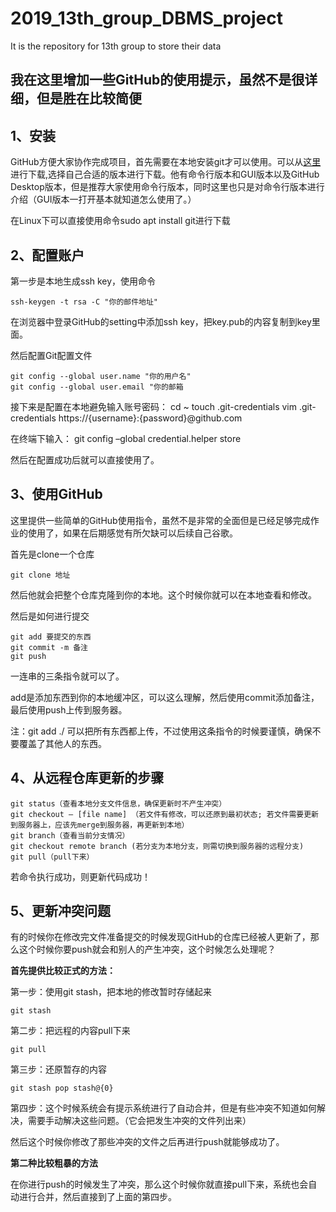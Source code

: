 # 2019_13th_group_DBMS_project
It is the repository for 13th group to store their data

## 我在这里增加一些GitHub的使用提示，虽然不是很详细，但是胜在比较简便

## **1、安装**
GitHub方便大家协作完成项目，首先需要在本地安装git才可以使用。可以从[这里](https://git-scm.com/downloads)进行下载,选择自己合适的版本进行下载。他有命令行版本和GUI版本以及GitHub Desktop版本，但是推荐大家使用命令行版本，同时这里也只是对命令行版本进行介绍（GUI版本一打开基本就知道怎么使用了。）

在Linux下可以直接使用命令sudo apt install git进行下载

## **2、配置账户**

第一步是本地生成ssh key，使用命令

	ssh-keygen -t rsa -C "你的邮件地址"

在浏览器中登录GitHub的setting中添加ssh key，把key.pub的内容复制到key里面。

然后配置Git配置文件

	git config --global user.name "你的用户名"
	git config --global user.email "你的邮箱

接下来是配置在本地避免输入账号密码： 
	cd ~ 
	touch .git-credentials 
	vim .git-credentials 
	https://{username}:{password}@github.com

在终端下输入： 
	git config –global credential.helper store

然后在配置成功后就可以直接使用了。

## **3、使用GitHub**

这里提供一些简单的GitHub使用指令，虽然不是非常的全面但是已经足够完成作业的使用了，如果在后期感觉有所欠缺可以后续自己谷歌。

首先是clone一个仓库

	git clone 地址

然后他就会把整个仓库克隆到你的本地。这个时候你就可以在本地查看和修改。

然后是如何进行提交

	git add 要提交的东西
	git commit -m 备注
	git push

一连串的三条指令就可以了。

add是添加东西到你的本地缓冲区，可以这么理解，然后使用commit添加备注，最后使用push上传到服务器。

注：git add ./ 可以把所有东西都上传，不过使用这条指令的时候要谨慎，确保不要覆盖了其他人的东西。

## **4、从远程仓库更新的步骤**

	git status（查看本地分支文件信息，确保更新时不产生冲突）
	git checkout – [file name] （若文件有修改，可以还原到最初状态; 若文件需要更新到服务器上，应该先merge到服务器，再更新到本地）
	git branch（查看当前分支情况）
	git checkout remote branch (若分支为本地分支，则需切换到服务器的远程分支)
	git pull（pull下来）

若命令执行成功，则更新代码成功！


## **5、更新冲突问题**

有的时候你在修改完文件准备提交的时候发现GitHub的仓库已经被人更新了，那么这个时候你要push就会和别人的产生冲突，这个时候怎么处理呢？

**首先提供比较正式的方法：**

第一步：使用git stash，把本地的修改暂时存储起来

	git stash

第二步：把远程的内容pull下来

	git pull

第三步：还原暂存的内容

	git stash pop stash@{0}

第四步：这个时候系统会有提示系统进行了自动合并，但是有些冲突不知道如何解决，需要手动解决这些问题。（它会把发生冲突的文件列出来）

然后这个时候你修改了那些冲突的文件之后再进行push就能够成功了。


**第二种比较粗暴的方法**

在你进行push的时候发生了冲突，那么这个时候你就直接pull下来，系统也会自动进行合并，然后直接到了上面的第四步。